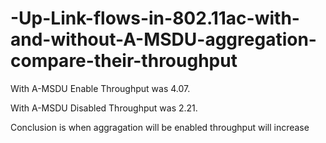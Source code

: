# -Up-Link-flows-in-802.11ac-with-and-without-A-MSDU-aggregation-compare-their-throughput

With A-MSDU Enable Throughput was 4.07. 




With A-MSDU Disabled Throughput was 2.21. 


Conclusion is when aggragation will be enabled throughput will increase
